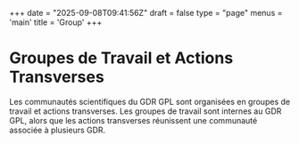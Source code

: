 +++
date = "2025-09-08T09:41:56Z"
draft = false
type = "page"
menus = 'main'
title = 'Group'
+++

# Groupes de Travail et Actions Transverses

Les communautés scientifiques du GDR GPL sont organisées en groupes de travail et actions transverses. Les groupes de travail sont internes au GDR GPL, alors que les actions transverses réunissent une communauté associée à plusieurs GDR.